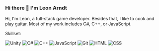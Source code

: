 ### Hi there 👋 I'm Leon Arndt

Hi, I'm Leon, a full-stack game developer. Besides that, I like to cook and play guitar. Most of my work includes C#, C++, or JavaScript.


Skillset:

![Unity](https://img.shields.io/badge/-Unity-05122A?style=flat&logo=unity)
![C#](https://img.shields.io/badge/-C_Sharp-05122A?style=flat&logo=csharp)
![C++](https://img.shields.io/badge/-C++-05122A?style=flat&logo=cplusplus)
![JavaScript](https://img.shields.io/badge/-JavaScript-05122A?style=flat&logo=javascript)
![Git](https://img.shields.io/badge/-Git-05122A?style=flat&logo=git)
![HTML](https://img.shields.io/badge/-HTML-05122A?style=flat&logo=HTML5)
![CSS](https://img.shields.io/badge/-CSS-05122A?style=flat&logo=CSS3&logoColor=1572B6)
